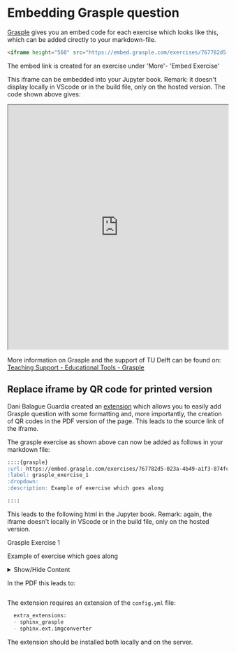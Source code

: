 # Embedding Grasple question

[Grasple](https://app.grasple.com/) gives you an embed code for each exercise which looks like this, which can be added cirectly to your markdown-file.
```html
<iframe height="560" src="https://embed.grasple.com/exercises/767782d5-023a-4b49-a1f3-874fca626c8e?id=79907" title="Grasple Exercise 79907" width="100%" allow="clipboard-read; clipboard-write"></iframe>
```

The embed link is created for an exercise under 'More'- 'Embed Exercise'

This iframe can be embedded into your Jupyter book. Remark: it doesn't display locally in VScode or in the build file, only on the hosted version. The code shown above gives:
<iframe height="560" src="https://embed.grasple.com/exercises/767782d5-023a-4b49-a1f3-874fca626c8e?id=79907" title="Grasple Exercise 79907" width="100%" allow="clipboard-read; clipboard-write"></iframe>

More information on Grasple and the support of TU Delft can be found on: [Teaching Support - Educational Tools - Grasple](https://www.tudelft.nl/en/teaching-support/educational-tools/grasple)

## Replace iframe by QR code for printed version
Dani Balague Guardia created an [extension](https://github.com/dbalague/sphinx-grasple) which allows you to easily add Grasple question with some formatting and, more importantly, the creation of QR codes in the PDF version of the page. This leads to the source link of the iframe.

The grasple exercise as shown above can now be added as follows in your markdown file:
```markdown
::::{grasple}
:url: https://embed.grasple.com/exercises/767782d5-023a-4b49-a1f3-874fca626c8e?id=79907
:label: grasple_exercise_1
:dropdown:
:description: Example of exercise which goes along

::::
```

This leads to the following html in the Jupyter book. Remark: again, the iframe doesn't locally in VScode or in the build file, only on the hosted version. 
<div class="grasple admonition" id="grasple_exercise_1">

<p class="admonition-title"><span class="caption-number">Grasple Exercise 1 </span></p>
<div class="section" id="admonition-content">
<div class="side-by-side docutils container">
<div class="description-container docutils container">
<p></p><p>Example of exercise which goes along</p>
<p></p>
</div>
</div>
<details class="dropdown"><summary>Show/Hide Content</summary><iframe src="https://embed.grasple.com/exercises/767782d5-023a-4b49-a1f3-874fca626c8e?id=79907" width="100%" height="400px"></iframe></details></div>
</div>

In the PDF this leads to:
```{figure} ../images/Grasple_pdf.png
```


The extension requires an extension of the `config.yml` file:
```markdown
  extra_extensions:
  - sphinx_grasple
  - sphinx.ext.imgconverter
```

The extension should be installed both locally and on the server.